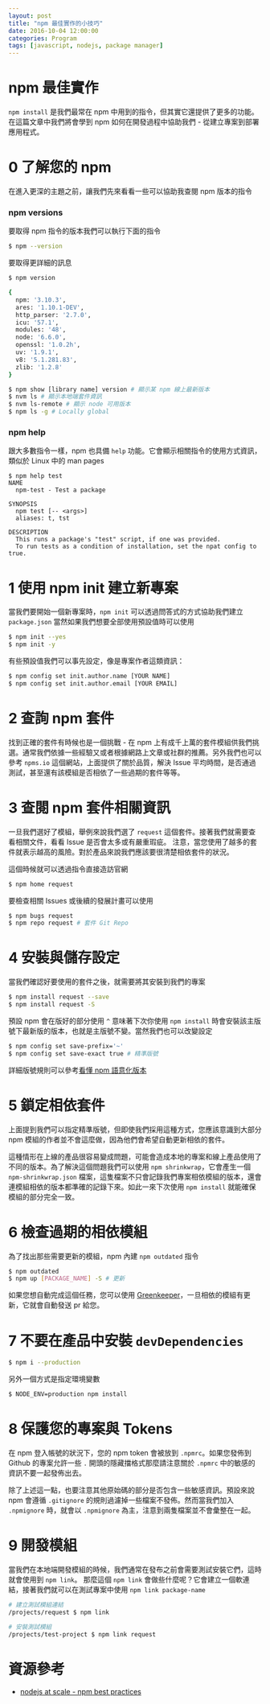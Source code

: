 ```yaml
---
layout: post
title: "npm 最佳實作的小技巧"
date: 2016-10-04 12:00:00
categories: Program
tags: [javascript, nodejs, package manager]
---
```


# npm 最佳實作

`npm install` 是我們最常在 npm 中用到的指令，但其實它還提供了更多的功能。在這篇文章中我們將會學到 npm 如何在開發過程中協助我們 - 從建立專案到部署應用程式。

<!--more-->

# 0 了解您的 npm

在進入更深的主題之前，讓我們先來看看一些可以協助我查閱 npm 版本的指令

### npm versions

要取得 npm 指令的版本我們可以執行下面的指令

```bash
$ npm --version
```

要取得更詳細的訊息

```bash
$ npm version

{
  npm: '3.10.3',
  ares: '1.10.1-DEV',
  http_parser: '2.7.0',
  icu: '57.1',
  modules: '48',
  node: '6.6.0',
  openssl: '1.0.2h',
  uv: '1.9.1',
  v8: '5.1.281.83',
  zlib: '1.2.8'
}

$ npm show [library name] version # 顯示某 npm 線上最新版本
$ nvm ls # 顯示本地端套件資訊
$ nvm ls-remote # 顯示 node 可用版本
$ npm ls -g # Locally global
```

### npm help

跟大多數指令一樣，npm 也具備 `help` 功能。它會顯示相關指令的使用方式資訊，類似於 Linux 中的 man pages

```
$ npm help test
NAME
  npm-test - Test a package

SYNOPSIS
  npm test [-- <args>]
  aliases: t, tst

DESCRIPTION
  This runs a package's "test" script, if one was provided.
  To run tests as a condition of installation, set the npat config to true.
```

# 1 使用 npm init 建立新專案

當我們要開始一個新專案時，`npm init` 可以透過問答式的方式協助我們建立 `package.json` 當然如果我們想要全部使用預設值時可以使用

```bash
$ npm init --yes
$ npm init -y
```

有些預設值我們可以事先設定，像是專案作者這類資訊：

```bash
$ npm config set init.author.name [YOUR NAME]
$ npm config set init.author.email [YOUR EMAIL]
```

# 2 查詢 npm 套件

找到正確的套件有時候也是一個挑戰 - 在 npm 上有成千上萬的套件模組供我們挑選。通常我們依據一些經驗又或者根據網路上文章或社群的推薦。另外我們也可以參考 `npms.io` 這個網站，上面提供了關於品質，解決 Issue 平均時間，是否通過測試，甚至還有該模組是否相依了一些過期的套件等等。


# 3 查閱 npm 套件相關資訊

一旦我們選好了模組，舉例來說我們選了 `request` 這個套件。接著我們就需要查看相關文件，看看 Issue 是否會太多或有嚴重瑕疵。
注意，當您使用了越多的套件就表示越高的風險。對於產品來說我們應該要很清楚相依套件的狀況。

這個時候就可以透過指令直接造訪官網

```bash
$ npm home request
```

要檢查相關 Issues 或後續的發展計畫可以使用

```bash
$ npm bugs request
$ npm repo request # 套件 Git Repo
```

# 4 安裝與儲存設定

當我們確認好要使用的套件之後，就需要將其安裝到我們的專案

```bash
$ npm install request --save
$ npm install request -S
```

預設 npm 會在版好的部分使用 `^` 意味著下次你使用 `npm install` 時會安裝該主版號下最新版的版本，也就是主版號不變。當然我們也可以改變設定

```bash
$ npm config set save-prefix='~'
$ npm config set save-exact true # 精準版號
```

詳細版號規則可以參考[看懂 npm 語意化版本](http://calvert.logdown.com/posts/2014/08/20/npm-semantic-versioner)

# 5 鎖定相依套件

上面提到我們可以指定精準版號，但即使我們採用這種方式，您應該意識到大部分 npm 模組的作者並不會這麼做，因為他們會希望自動更新相依的套件。

這種情形在上線的產品很容易變成問題，可能會造成本地的專案和線上產品使用了不同的版本。為了解決這個問題我們可以使用 `npm shrinkwrap`，它會產生一個 `npm-shrinkwrap.json` 檔案，這隻檔案不只會記錄我們專案相依模組的版本，還會連模組相依的版本都準確的記錄下來。如此一來下次使用 `npm install` 就能確保模組的部分完全一致。

# 6 檢查過期的相依模組

為了找出那些需要更新的模組，npm 內建 `npm outdated` 指令

```bash
$ npm outdated
$ npm up [PACKAGE_NAME] -S # 更新
```

如果您想自動完成這個任務，您可以使用 [Greenkeeper](http://greenkeeper.io/)，一旦相依的模組有更新，它就會自動發送 pr 給您。

# 7 不要在產品中安裝 `devDependencies`

```bash
$ npm i --production
```

另外一個方式是指定環境變數

```bash
$ NODE_ENV=production npm install
```

# 8 保護您的專案與 Tokens

在 npm 登入帳號的狀況下，您的 npm token 會被放到 `.npmrc`。如果您發佈到 Github 的專案允許一些 `.` 開頭的隱藏擋格式那麼請注意關於 `.npmrc` 中的敏感的資訊不要一起發佈出去。

除了上述這一點，也要注意其他原始碼的部分是否包含一些敏感資訊。預設來說 npm 會遵循 `.gitignore` 的規則過濾掉一些檔案不發佈。然而當我們加入 `.npmignore` 時，就會以 `.npmignore` 為主，注意到兩隻檔案並不會彙整在一起。

# 9 開發模組

當我們在本地端開發模組的時候，我們通常在發布之前會需要測試安裝它們，這時就會使用到 `npm link`。
那麼這個 `npm link` 會做些什麼呢？它會建立一個軟連結，接著我們就可以在測試專案中使用 `npm link package-name`

```bash
# 建立測試模組連結
/projects/request $ npm link

# 安裝測試模組
/projects/test-project $ npm link request
```

# 資源參考

* [nodejs at scale - npm best practices](https://blog.risingstack.com/nodejs-at-scale-npm-best-practices)
